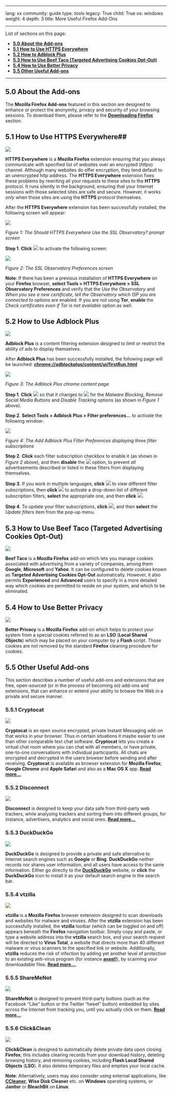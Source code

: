 

---

lang: xx
community: guide
type: tools
legacy: True
child: True
os: windows
weight: 4
depth: 3
title: More Useful Firefox Add-Ons

---

List of sections on this page:

- [**5.0 About the Add-ons**](#5.0)
- [**5.1 How to Use HTTPS Everywhere**](#5.1)
- [**5.2 How to Adblock Plus**](#5.2)
- [**5.3 How to Use Beef Taco (Targeted Advertising Cookies Opt-Out)**](#5.3)
- [**5.4 How to Use Better Privacy**](#5.4) 
- [**5.5 Other Useful Add-ons**](#5.5)

-------

<a name="5.0"></a>
## 5.0 About the Add-ons ##
The **Mozilla Firefox Add-ons** featured in this section are designed to enhance or protect the anonymity, privacy and security of your browsing sessions. To download them, please refer to the [**Downloading Firefox**](/en/firefox_main) section.

<a name="5.1"></a>
## 5.1 How to Use HTTPS Everywhere##

![](/sbox/screen/firefox-en-1/httpseverywherelogo.png)

**HTTPS Everywhere** is a **Mozilla Firefox** extension ensuring that you always communicate with specified list of websites over an encrypted (*https*) channel. Although many websites do offer encryption, they tend default to an unencrypted http address. The **HTTPS Everywhere** extension fixes these problems by rewriting all your requests to these sites to the **HTTPS** protocol. It runs silently in the background, ensuring that your Internet sessions with those selected sites are safe and secure. However, it works *only* when those sites are using the **HTTPS** protocol themselves.

After the **HTTPS Everywhere** extension has been successfully installed, the following screen will appear:

![](/sbox/screen/firefox-en-1/75.png)

*Figure 1: The Should HTTPS Everywhere Use the SSL Observatory? prompt screen* 

**Step 1**. **Click** ![](/sbox/screen/firefox-en-1/76.png) to activate the following screen: 

![](/sbox/screen/firefox-en-1/77.png)

*Figure 2: The SSL Observatory Preferences screen* 

**Note**: If there has been a previous installation of **HTTPS Everywhere** on your **Firefox** browser, **select Tools > HTTPS Everywhere > SSL Observatory Preferences** and verify that the *Use the Observatory* and *When you see a new certificate, tell the Observatory which ISP you are connected to* options are enabled. If you are not using **Tor**, **enable** the *Check certificates even if Tor is not available* option as well.  

<a name="5.2"></a>
## 5.2 How to Use Adblock Plus ##

![](/sbox/screen/firefox-en-1/adblockpluslogo.png)

**Adblock Plus** is a content filtering extension designed to limit or restrict the ability of ads to display themselves. 

After **Adblock Plus** has been successfully installed, the following page will be launched: 
[**chrome://adblockplus/content/ui/firstRun.html**](chrome://adblockplus/content/ui/firstRun.html)
 
![](/sbox/screen/firefox-en-1/60.png)

*Figure 3: The Adblock Plus chrome content page*

**Step 1**. **Click** ![](/sbox/screen/firefox-en-1/61.png) so that it changes to ![](/sbox/screen/firefox-en-1/62.png) for the *Malware Blocking*, *Remove Social Media Buttons* and *Disable Tracking* options (as shown in *Figure 1* above).

**Step 2**. **Select Tools > Adblock Plus > Filter preferences...** to activate the following window:

![](/sbox/screen/firefox-en-1/63.png)

*Figure 4: The Add Adblock Plus Filter Preferences displaying three filter subscriptions*

**Step 2**. **Click** each filter subscription checkbox to enable it (as shown in *Figure 2* above), and then **disable** the ![](/sbox/screen/firefox-en-1/64.png) option, to prevent *all* advertisements described or listed in these filters from displaying themselves.

**Step 3**.  If you work in multiple languages, **click** ![](/sbox/screen/firefox-en-1/65.png) to view different filter subscriptions, then **click** ![](/sbox/screen/firefox-en-1/66.png) to activate a drop-down list of different subscription filters, **select** the appropriate one, and then **click**  ![](/sbox/screen/firefox-en-1/67.png).

**Step 4**. To update your filter subscriptions, **click** ![](/sbox/screen/firefox-en-1/68.png), and then **select** the *Update filters* item from the pop-up menu.

<a name="5.3"></a>

## 5.3 How to Use Beef Taco (Targeted Advertising Cookies Opt-Out) ##

![](/sbox/screen/firefox-en/beeftacologo.png)

**Beef Taco** is a **Mozilla Firefox** add-on which lets you manage cookies associated with advertising from a variety of companies, among them **Google**, **Microsoft** and **Yahoo**. It can be configured to delete cookies known as **Targeted Advertising Cookies Opt-Out** automatically. However, it also permits **Experienced** and **Advanced** users to specify in a more detailed way which cookies are permitted to reside on your system, and which to be eliminated.

<a name="5.4"></a>
## 5.4 How to Use Better Privacy ##

![](/sbox/screen/firefox-en-1/betterprivacylogo.png)

**Better Privacy** is a **Mozilla Firefox** add-on which helps to protect your system from a special cookies referred to as an **LSO** (**Local Shared Objects**) which may be placed on your computer by a **Flash** script. Those cookies are not removed by the standard **Firefox** cleaning procedure for cookies.

<a name="5.5"></a>
## 5.5 Other Useful Add-ons ##
This section describes a number of useful add-ons and extensions that are free, open-sourced (or in the process of becoming so) add-ons and extensions, that can enhance or extend your ability to browse the Web in a private and secure manner. 

### 5.5.1 Cryptocat ###

[![](/sbox/screen/firefox-en-1/cryptocatlogo.png)](https://addons.mozilla.org/en-us/firefox/addon/cryptocat/)

**Cryptocat** is an open source encrypted, private Instant Messaging add-on that works in your browser. Thus in certain situations it maybe easier to use than other comparable text chat software. **Cryptocat** lets you create a virtual chat room where you can chat with all members, or have private, one-to-one conversations with individual participants. All chats are encrypted and decrypted in the users browser before sending and after receiving. **Cryptocat** is available as browser extension for **Mozilla Firefox**, **Google Chrome** and **Apple Safari** and also as a **Mac OS X** app. [**Read more...**](https://crypto.cat/)

### 5.5.2 Disconnect ###

[![](/sbox/screen/firefox-en-1/disconnectmelogo.png)](https://addons.mozilla.org/en-us/firefox/user/disconnect/)

**Disconnect** is designed to keep your data safe from third-party web trackers, while analysing trackers and sorting them into different groups, for instance, advertisers, analytics and social ones. [**Read more...**](https://www.disconnect.me/)

### 5.5.3 DuckDuckGo ###

[![](/sbox/screen/firefox-en-1/duckduckgologo.png)](https://addons.mozilla.org/en-US/firefox/addon/duckduckgo-ssl/)

**DuckDuckGo** is designed to provide a private and safe alternative to Internet search engines such as **Google** or **Bing**. **DuckDuckGo** neither records nor shares user information, and all users have access to the same information. Either go directly to the [**DuckDuckGo**](https://duckduckgo.com/) website, or **click** the **DuckDuckGo** icon to install it as your default search engine in the search bar.

### 5.5.4 vtzilla ###

[![](/sbox/screen/firefox-en-1/vtzillalogo.png)](https://addons.mozilla.org/en-us/firefox/addon/vtzilla/)

**vtzilla** is a **Mozilla Firefox** browser extension designed to scan downloads and websites for malware and viruses. After the **vtzilla** extension has been successfully installed, the **vtzilla** toolbar (which can be toggled on and off) appears beneath the **Firefox** navigation toolbar. Simply copy and paste, or type a website address into the **vtzilla** search box, and your search request will be directed to **Virus Total**, a website that directs more than 40 different malware or virus scanners to the specified link or website. Additionally, **vtzilla** reduces the risk of infection by adding yet another level of protection to an existing anti-virus program (for instance [**avast!**](https://securityinabox.org/en/avast_main)), by scanning your downloadable files. [**Read more...**](https://www.virustotal.com/en/documentation/browser-extensions/).

### 5.5.5 ShareMeNot ###

[![](/sbox/screen/firefox-en-1/sharemenotlogo.png)](https://addons.mozilla.org/en-us/firefox/addon/sharemenot/)

**ShareMeNot** is designed to prevent third-party buttons (such as the Facebook “Like” button or the Twitter “tweet” button) embedded by sites across the Internet from tracking you, until you actually click on them. [**Read more...**](http://sharemenot.cs.washington.edu/.)


### 5.5.6 Click&Clean ###

[![](/sbox/screen/firefox-en-1/clickcleanlogo.png)](https://addons.mozilla.org/en-US/firefox/addon/clickclean/) 

**Click&Clean** is designed to automatically delete private data upon closing **Firefox**; this includes clearing records from your download history, deleting browsing history, and removing cookies, including **Flash Local Shared Objects** (**LSO**). It also deletes temporary files and empties your local cache. 

**Note**: Alternatively, users may also consider using external applications, like [**CCleaner**](https://securityinabox.org/en/ccleaner_main), **Wise Disk Cleaner** etc. on **Windows** operating systems, or **Janitor** or **BleachBit** on **Linux**.



